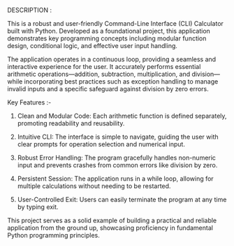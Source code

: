DESCRIPTION : 

This is a robust and user-friendly Command-Line Interface (CLI) Calculator built with Python. Developed as a foundational project, this application demonstrates key programming concepts including modular function design, conditional logic, and effective user input handling.

The application operates in a continuous loop, providing a seamless and interactive experience for the user. It accurately performs essential arithmetic operations—addition, subtraction, multiplication, and division—while incorporating best practices such as exception handling to manage invalid inputs and a specific safeguard against division by zero errors.

Key Features :-
1. Clean and Modular Code: Each arithmetic function is defined separately, promoting readability and reusability.

2. Intuitive CLI: The interface is simple to navigate, guiding the user with clear prompts for operation selection and numerical input.

3. Robust Error Handling: The program gracefully handles non-numeric input and prevents crashes from common errors like division by zero.

4. Persistent Session: The application runs in a while loop, allowing for multiple calculations without needing to be restarted.

5. User-Controlled Exit: Users can easily terminate the program at any time by typing exit.

This project serves as a solid example of building a practical and reliable application from the ground up, showcasing proficiency in fundamental Python programming principles.
